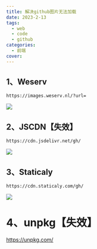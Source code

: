 ```yaml
---
title: 解决github图片无法加载
date: 2023-2-13
tags:
  - web
  - code
  - github
categories:
  - 前端
cover: 
---
```


## 1、Weserv

```
https://images.weserv.nl/?url=
```

![](https://images.weserv.nl/?url=https://raw.githubusercontent.com/dengbowang/img/main/img/jp230212140720.png)

## 2、JSCDN【失效】

```
https://cdn.jsdelivr.net/gh/
```

![](https://cdn.jsdelivr.net/gh/dengbowang/img/main/img/jp230212140720.png)

## 3、Staticaly

```
https://cdn.staticaly.com/gh/
```

![](https://cdn.staticaly.com/gh/dengbowang/img/main/img/jp230212140720.png)



# 4、unpkg【失效】

https://unpkg.com/

